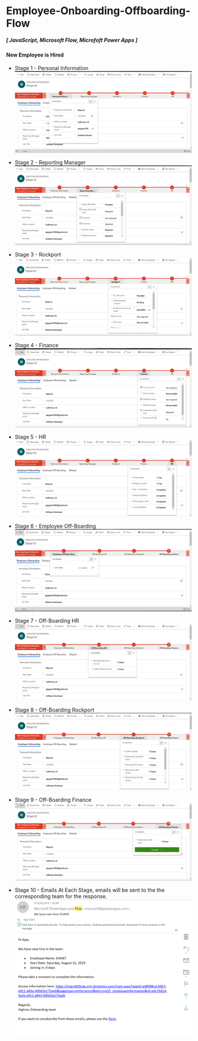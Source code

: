 # Employee-Onboarding-Offboarding-Flow
##### [ JavaScript, Microsoft Flow, Microfoft Power Apps ]
#### New Employee is Hired
- Stage 1 - Personal Information
![alt text](https://github.com/Ajay-Goel/Employee-Onboarding-Offboarding-Flow/blob/master/Screenshots/Capture1.PNG)

- Stage 2 - Reporting Manager
![alt text](https://github.com/Ajay-Goel/Employee-Onboarding-Offboarding-Flow/blob/master/Screenshots/Capture2.PNG)

- Stage 3 - Rockport
![alt text](https://github.com/Ajay-Goel/Employee-Onboarding-Offboarding-Flow/blob/master/Screenshots/Capture3.PNG)

- Stage 4 - Finance
![alt text](https://github.com/Ajay-Goel/Employee-Onboarding-Offboarding-Flow/blob/master/Screenshots/Capture4.PNG)

- Stage 5 - HR
![alt text](https://github.com/Ajay-Goel/Employee-Onboarding-Offboarding-Flow/blob/master/Screenshots/Capture5.PNG)

- Stage 6 - Employee Off-Boarding
![alt text](https://github.com/Ajay-Goel/Employee-Onboarding-Offboarding-Flow/blob/master/Screenshots/Capture6.PNG)

- Stage 7 - Off-Boarding HR
![alt text](https://github.com/Ajay-Goel/Employee-Onboarding-Offboarding-Flow/blob/master/Screenshots/Capture7.PNG)

- Stage 8 - Off-Boarding Rockport
![alt text](https://github.com/Ajay-Goel/Employee-Onboarding-Offboarding-Flow/blob/master/Screenshots/Capture8.PNG)

- Stage 9 - Off-Boarding Finance
![alt text](https://github.com/Ajay-Goel/Employee-Onboarding-Offboarding-Flow/blob/master/Screenshots/Capture9.PNG)

- Stage 10 - Emails
At Each Stage, emails will be sent to the the corresponding team for the response.
![alt text](https://github.com/Ajay-Goel/Employee-Onboarding-Offboarding-Flow/blob/master/Screenshots/Capture10.PNG)
